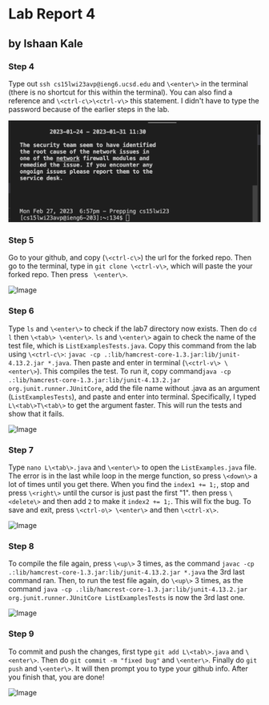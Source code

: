 # Lab Report 4
## by Ishaan Kale

### Step 4

Type out ```ssh cs15lwi23avp@ieng6.ucsd.edu``` and ```\<enter\>``` in the terminal (there is no shortcut for this within the terminal). You can also find a reference and ```\<ctrl-c\>\<ctrl-v\>``` this statement.
I didn't have to type the password because of the earlier steps in the lab.

![Image](sshot1.png)

### Step 5

Go to your github, and copy (```\<ctrl-c\>```) the url for the forked repo. Then go to the terminal, type in 
```git clone \<ctrl-v\>```, which will paste the your forked repo. Then press ``` \<enter\>```.

![Image](sshot2.png)

### Step 6

Type ```ls``` and ```\<enter\>``` to check if the lab7 directory now exists. Then do ```cd l``` then ```\<tab\> \<enter\>```.
```ls``` and ```\<enter\>``` again to check the name of the test file, which is ```ListExamplesTests.java```.
Copy this command from the lab using ```\<ctrl-c\>```: ```javac -cp .:lib/hamcrest-core-1.3.jar:lib/junit-4.13.2.jar *.java```.
Then paste and enter in terminal (```\<ctrl-v\> \<enter\>```). This compiles the test.
To run it, copy command```java -cp .:lib/hamcrest-core-1.3.jar:lib/junit-4.13.2.jar org.junit.runner.JUnitCore```, add the file name without .java as an argument (```ListExamplesTests```), and paste and enter into terminal.
Specifically, I typed ```L\<tab\>T\<tab\>``` to get the argument faster.
This will run the tests and show that it fails.

![Image](sshot3.png)

### Step 7

Type ```nano L\<tab\>.java``` and ```\<enter\>``` to open the ```ListExamples.java``` file.
The error is in the last while loop in the merge function, so press ```\<down\>``` a lot of times until you get there.
When you find the ```index1 += 1;```, stop and press ```\<right\>``` until the cursor is just past the first "1".
then press ```\<delete\>``` and then add ```2``` to make it ```index2 += 1;```. This will fix the bug. To save and exit,
press ```\<ctrl-o\> \<enter\>``` and then ```\<ctrl-x\>```. 

![Image](sshot4.png)

### Step 8

To compile the file again, press ```\<up\>``` 3 times, as the command ```javac -cp .:lib/hamcrest-core-1.3.jar:lib/junit-4.13.2.jar *.java``` the 3rd last command ran. 
Then, to run the test file again, do ```\<up\>``` 3 times, as the command ```java -cp .:lib/hamcrest-core-1.3.jar:lib/junit-4.13.2.jar org.junit.runner.JUnitCore ListExamplesTests``` is now the 3rd last one.

![Image](sshot5.png)

### Step 9

To commit and push the changes, first type ```git add L\<tab\>.java``` and ```\<enter\>```.
Then do ```git commit -m "fixed bug"``` and ```\<enter\>```.
Finally do ```git push``` and ```\<enter\>```. It will then prompt you to type your github info. After you
finish that, you are done!

![Image](sshot6.png)
